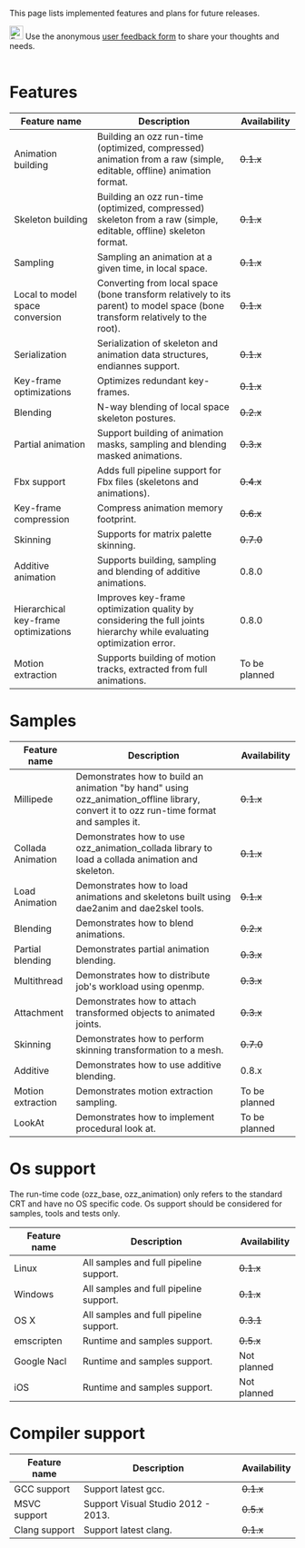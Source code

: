This page lists implemented features and plans for future releases.

<img src='http://upload.wikimedia.org/wikipedia/commons/thumb/a/ad/Logo_of_Google_Drive.svg/260px-Logo_of_Google_Drive.svg.png' alt='Feedback form' height='24' width='24'> Use the anonymous <a href='https://docs.google.com/forms/d/1RscU59w7TkCvOsGUXKM7Lg0Ud0eGpl_CQnryDID91Ws/viewform'>user feedback form</a> to share your thoughts and needs.<br>
<br>
<h1>Features</h1>
<table><thead><th> <b>Feature name</b> </th><th> <b>Description</b> </th><th> <b>Availability</b> </th></thead><tbody>
<tr><td> Animation building  </td><td> Building an ozz run-time (optimized, compressed) animation from a raw (simple, editable, offline) animation format. </td><td> <del>0.1.x</del>    </td></tr>
<tr><td> Skeleton building   </td><td> Building an ozz run-time (optimized, compressed) skeleton from a raw (simple, editable, offline) skeleton format. </td><td> <del>0.1.x</del>    </td></tr>
<tr><td> Sampling            </td><td> Sampling an animation at a given time, in local space. </td><td> <del>0.1.x</del>    </td></tr>
<tr><td> Local to model space conversion </td><td> Converting from local space (bone transform relatively to its parent) to model space (bone transform relatively to the root). </td><td> <del>0.1.x</del>    </td></tr>
<tr><td> Serialization       </td><td> Serialization of skeleton and animation data structures, endiannes support. </td><td> <del>0.1.x</del>    </td></tr>
<tr><td> Key-frame optimizations </td><td> Optimizes redundant key-frames. </td><td> <del>0.1.x</del>    </td></tr>
<tr><td> Blending            </td><td> N-way blending of local space skeleton postures. </td><td> <del>0.2.x</del>    </td></tr>
<tr><td> Partial animation   </td><td> Support building of animation masks, sampling and blending masked animations. </td><td> <del>0.3.x</del>    </td></tr>
<tr><td> Fbx support         </td><td> Adds full pipeline support for Fbx files (skeletons and animations). </td><td> <del>0.4.x</del>    </td></tr>
<tr><td> Key-frame compression </td><td> Compress animation memory footprint. </td><td> <del>0.6.x</del>    </td></tr>
<tr><td> Skinning            </td><td> Supports for matrix palette skinning. </td><td> <del>0.7.0</del>    </td></tr>
<tr><td> Additive animation  </td><td> Supports building, sampling and blending of additive animations. </td><td> 0.8.0               </td></tr>
<tr><td> Hierarchical key-frame optimizations </td><td> Improves key-frame optimization quality by considering the full joints hierarchy while evaluating optimization error. </td><td> 0.8.0               </td></tr>
<tr><td> Motion extraction   </td><td> Supports building of motion tracks, extracted from full animations. </td><td> To be planned       </td></tr></tbody></table>

<h1>Samples</h1>
<table><thead><th> <b>Feature name</b> </th><th> <b>Description</b> </th><th> <b>Availability</b> </th></thead><tbody>
<tr><td> Millipede           </td><td> Demonstrates how to build an animation "by hand" using ozz_animation_offline library, convert it to ozz run-time format and samples it. </td><td> <del>0.1.x</del>    </td></tr>
<tr><td> Collada Animation   </td><td> Demonstrates how to use ozz_animation_collada library to load a collada animation and skeleton. </td><td> <del>0.1.x</del>    </td></tr>
<tr><td> Load Animation      </td><td> Demonstrates how to load animations and skeletons built using dae2anim and dae2skel tools. </td><td> <del>0.1.x</del>    </td></tr>
<tr><td> Blending            </td><td> Demonstrates how to blend animations. </td><td> <del>0.2.x</del>    </td></tr>
<tr><td> Partial blending    </td><td> Demonstrates partial animation blending. </td><td> <del>0.3.x</del>    </td></tr>
<tr><td> Multithread         </td><td> Demonstrates how to distribute job's workload using openmp. </td><td> <del>0.3.x</del>    </td></tr>
<tr><td> Attachment          </td><td> Demonstrates how to attach transformed objects to animated joints. </td><td> <del>0.3.x</del>    </td></tr>
<tr><td> Skinning            </td><td> Demonstrates how to perform skinning transformation to a mesh. </td><td> <del>0.7.0</del>    </td></tr>
<tr><td> Additive            </td><td> Demonstrates how to use additive blending. </td><td> 0.8.x               </td></tr>
<tr><td> Motion extraction   </td><td> Demonstrates motion extraction sampling. </td><td> To be planned       </td></tr>
<tr><td> LookAt              </td><td> Demonstrates how to implement procedural look at. </td><td> To be planned       </td></tr></tbody></table>

<h1>Os support</h1>
The run-time code (ozz_base, ozz_animation) only refers to the standard CRT and have no OS specific code. Os support should be considered for samples, tools and tests only.<br>
<table><thead><th> <b>Feature name</b> </th><th> <b>Description</b> </th><th> <b>Availability</b> </th></thead><tbody>
<tr><td> Linux               </td><td> All samples and full pipeline support. </td><td> <del>0.1.x</del>    </td></tr>
<tr><td> Windows             </td><td> All samples and full pipeline support. </td><td> <del>0.1.x</del>    </td></tr>
<tr><td> OS X                </td><td> All samples and full pipeline support. </td><td> <del>0.3.1</del>    </td></tr>
<tr><td> emscripten          </td><td> Runtime and samples support. </td><td> <del>0.5.x</del>    </td></tr>
<tr><td> Google Nacl         </td><td> Runtime and samples support. </td><td> Not planned         </td></tr>
<tr><td> iOS                 </td><td> Runtime and samples support. </td><td> Not planned         </td></tr></tbody></table>

<h1>Compiler support</h1>
<table><thead><th> <b>Feature name</b> </th><th> <b>Description</b> </th><th> <b>Availability</b> </th></thead><tbody>
<tr><td> GCC support         </td><td> Support latest gcc. </td><td> <del>0.1.x</del>    </td></tr>
<tr><td> MSVC support        </td><td> Support Visual Studio 2012 - 2013. </td><td> <del>0.5.x</del>    </td></tr>
<tr><td> Clang support       </td><td> Support latest clang. </td><td> <del>0.1.x</del>    </td></tr>